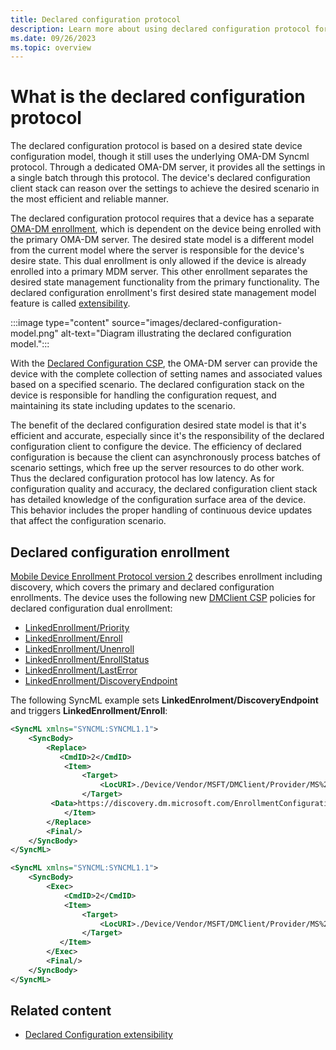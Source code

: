 ```yaml
---
title: Declared configuration protocol
description: Learn more about using declared configuration protocol for desired state management of Windows devices.
ms.date: 09/26/2023
ms.topic: overview
---
```


# What is the declared configuration protocol

The declared configuration protocol is based on a desired state device configuration model, though it still uses the underlying OMA-DM Syncml protocol. Through a dedicated OMA-DM server, it provides all the settings in a single batch through this protocol. The device's declared configuration client stack can reason over the settings to achieve the desired scenario in the most efficient and reliable manner.

The declared configuration protocol requires that a device has a separate [OMA-DM enrollment](mdm-overview.md), which is dependent on the device being enrolled with the primary OMA-DM server. The desired state model is a different model from the current model where the server is responsible for the device's desire state. This dual enrollment is only allowed if the device is already enrolled into a primary MDM server. This other enrollment separates the desired state management functionality from the primary functionality. The declared configuration enrollment's first desired state management model feature is called [extensibility](declared-configuration-extensibility.md).

:::image type="content" source="images/declared-configuration-model.png" alt-text="Diagram illustrating the declared configuration model.":::

With the [Declared Configuration CSP](mdm/declaredconfiguration-csp.md), the OMA-DM server can provide the device with the complete collection of setting names and associated values based on a specified scenario. The declared configuration stack on the device is responsible for handling the configuration request, and maintaining its state including updates to the scenario.

The benefit of the declared configuration desired state model is that it's efficient and accurate, especially since it's the responsibility of the declared configuration client to configure the device. The efficiency of declared configuration is because the client can asynchronously process batches of scenario settings, which free up the server resources to do other work. Thus the declared configuration protocol has low latency. As for configuration quality and accuracy, the declared configuration client stack has detailed knowledge of the configuration surface area of the device. This behavior includes the proper handling of continuous device updates that affect the configuration scenario.

## Declared configuration enrollment

[Mobile Device Enrollment Protocol version 2](/openspecs/windows_protocols/ms-mde2/4d7eadd5-3951-4f1c-8159-c39e07cbe692) describes enrollment including discovery, which covers the primary and declared configuration enrollments. The device uses the following new [DMClient CSP](mdm/dmclient-csp.md) policies for declared configuration dual enrollment:

- [LinkedEnrollment/Priority](mdm/dmclient-csp.md#deviceproviderprovideridlinkedenrollmentpriority) <!-- should be removed in final DDF -->
- [LinkedEnrollment/Enroll](mdm/dmclient-csp.md#deviceproviderprovideridlinkedenrollmentenroll)
- [LinkedEnrollment/Unenroll](mdm/dmclient-csp.md#deviceproviderprovideridlinkedenrollmentunenroll)
- [LinkedEnrollment/EnrollStatus](mdm/dmclient-csp.md#deviceproviderprovideridlinkedenrollmentenrollstatus)
- [LinkedEnrollment/LastError](mdm/dmclient-csp.md#deviceproviderprovideridlinkedenrollmentlasterror)
- [LinkedEnrollment/DiscoveryEndpoint](mdm/dmclient-csp.md#deviceproviderprovideridlinkedenrollmentdiscoveryendpoint)

The following SyncML example sets **LinkedEnrolment/DiscoveryEndpoint** and triggers **LinkedEnrollment/Enroll**:

```xml
<SyncML xmlns="SYNCML:SYNCML1.1">
    <SyncBody>
        <Replace>
           <CmdID>2</CmdID>
            <Item>
                <Target>
                    <LocURI>./Device/Vendor/MSFT/DMClient/Provider/MS%20DM%20SERVER/LinkedEnrollment/DiscoveryEndpoint</LocURI>
                </Target>
         <Data>https://discovery.dm.microsoft.com/EnrollmentConfiguration?api-version=1.0</Data>
            </Item>
        </Replace>
        <Final/>
    </SyncBody>
</SyncML>

<SyncML xmlns="SYNCML:SYNCML1.1">
    <SyncBody>
        <Exec>
            <CmdID>2</CmdID>
            <Item>
                <Target>
                    <LocURI>./Device/Vendor/MSFT/DMClient/Provider/MS%20DM%20SERVER/LinkedEnrollment/Enroll</LocURI>
                </Target>
           </Item>
        </Exec>
        <Final/>
    </SyncBody>
</SyncML>
```

## Related content

- [Declared Configuration extensibility](declared-configuration-extensibility.md)

